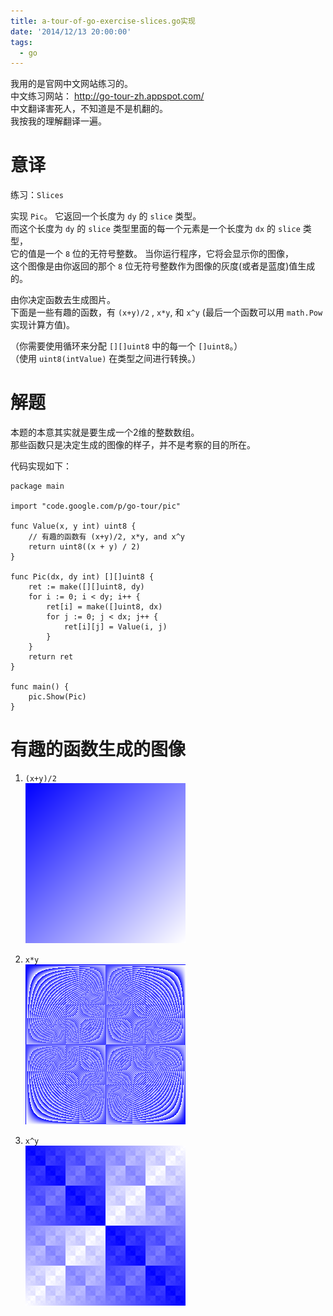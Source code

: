 ```yaml
---
title: a-tour-of-go-exercise-slices.go实现
date: '2014/12/13 20:00:00'
tags:
  - go
---
```


我用的是官网中文网站练习的。<br>
中文练习网站： <http://go-tour-zh.appspot.com/><br>
中文翻译害死人，不知道是不是机翻的。<br>
我按我的理解翻译一遍。

# 意译

练习：`Slices`

实现 `Pic`。 它返回一个长度为 `dy` 的 `slice` 类型。<br>
而这个长度为 `dy` 的 `slice` 类型里面的每一个元素是一个长度为 `dx` 的 `slice` 类型，<br>
它的值是一个 `8` 位的无符号整数。 当你运行程序，它将会显示你的图像，<br>
这个图像是由你返回的那个 `8` 位无符号整数作为图像的灰度(或者是蓝度)值生成的。

由你决定函数去生成图片。<br>
下面是一些有趣的函数，有 `(x+y)/2` , `x*y`, 和 `x^y` (最后一个函数可以用 `math.Pow` 实现计算方值)。

（你需要使用循环来分配 `[][]uint8` 中的每一个 `[]uint8`。）<br>
（使用 `uint8(intValue)` 在类型之间进行转换。）

# 解题

本题的本意其实就是要生成一个2维的整数数组。<br>
那些函数只是决定生成的图像的样子，并不是考察的目的所在。

代码实现如下：

```
package main

import "code.google.com/p/go-tour/pic"

func Value(x, y int) uint8 {
    // 有趣的函数有 (x+y)/2, x*y, and x^y
    return uint8((x + y) / 2)
}

func Pic(dx, dy int) [][]uint8 {
    ret := make([][]uint8, dy)
    for i := 0; i < dy; i++ {
        ret[i] = make([]uint8, dx)
        for j := 0; j < dx; j++ {
            ret[i][j] = Value(i, j)
        }
    }
    return ret
}

func main() {
    pic.Show(Pic)
}
```

# 有趣的函数生成的图像

1. `(x+y)/2`<br>
  ![(x+y)/2](/assert/2014-12-13-exercise-slices-1.png)

2. `x*y`<br>
  ![x*y](/assert/2014-12-13-exercise-slices-2.png)

3. `x^y`<br>
  ![x^y](/assert/2014-12-13-exercise-slices-3.png)
